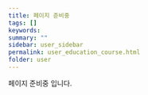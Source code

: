 ```yaml
---
title: 페이지 준비중
tags: []
keywords:
summary: ""
sidebar: user_sidebar
permalink: user_education_course.html
folder: user
---
```


페이지 준비중 입니다.